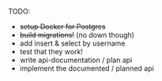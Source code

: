 TODO:

- ~~setup Docker for Postgres~~
- ~~build migrations!~~ (no down though)
- add insert & select by username
- test that they work!
- write api-documentation / plan api
- implement the documented / planned api